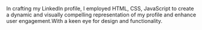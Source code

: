 In crafting my LinkedIn profile, I employed HTML, CSS, JavaScript to create a dynamic and visually compelling representation of my profile and enhance user engagement.With a keen eye for design and functionality.

